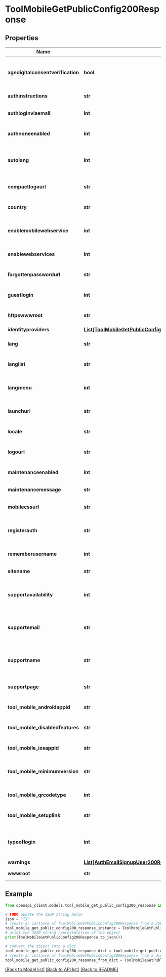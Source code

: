 # ToolMobileGetPublicConfig200Response


## Properties

Name | Type | Description | Notes
------------ | ------------- | ------------- | -------------
**agedigitalconsentverification** | **bool** | Whether age digital consent verification                     is enabled. | [optional] [default to False]
**authinstructions** | **str** | Authentication instructions. | [default to 'null']
**authloginviaemail** | **int** | Whether log in via email is enabled. | [default to null]
**authnoneenabled** | **int** | Whether auth none is enabled. | [default to null]
**autolang** | **int** | Whether to detect default language                     from browser setting. | [optional] [default to null]
**compactlogourl** | **str** | The site compact logo URL | [optional] [default to 'null']
**country** | **str** | Default site country | [optional] [default to 'null']
**enablemobilewebservice** | **int** | Whether the Mobile service is enabled. | [default to null]
**enablewebservices** | **int** | Whether Web Services are enabled. | [default to null]
**forgottenpasswordurl** | **str** | Forgotten password URL. | [default to 'null']
**guestlogin** | **int** | Whether guest login is enabled. | [default to null]
**httpswwwroot** | **str** | Site https URL (if httpslogin is enabled). | [default to 'null']
**identityproviders** | [**List[ToolMobileGetPublicConfig200ResponseIdentityprovidersInner]**](ToolMobileGetPublicConfig200ResponseIdentityprovidersInner.md) |  | [optional] 
**lang** | **str** | Default language for the site. | [optional] [default to 'null']
**langlist** | **str** | Languages on language menu. | [optional] [default to 'null']
**langmenu** | **int** | Whether the language menu should be displayed. | [optional] [default to null]
**launchurl** | **str** | SSO login launch URL. | [optional] [default to 'null']
**locale** | **str** | Sitewide locale. | [optional] [default to 'null']
**logourl** | **str** | The site logo URL | [optional] [default to 'null']
**maintenanceenabled** | **int** | Whether site maintenance is enabled. | [default to null]
**maintenancemessage** | **str** | Maintenance message. | [default to 'null']
**mobilecssurl** | **str** | Mobile custom CSS theme | [optional] 
**registerauth** | **str** | Authentication method for user registration. | [default to 'null']
**rememberusername** | **int** | Values: 0 for No, 1 for Yes, 2 for optional. | [default to null]
**sitename** | **str** | Site name. | [default to 'null']
**supportavailability** | **int** | Determines who has access to contact site support. | [optional] [default to null]
**supportemail** | **str** | Site support contact email                     (only if age verification is enabled). | [optional] [default to 'null']
**supportname** | **str** | Site support contact name                     (only if age verification is enabled). | [optional] [default to 'null']
**supportpage** | **str** | Site support page link. | [optional] [default to 'null']
**tool_mobile_androidappid** | **str** | Android app&#39;s unique identifier. | [optional] [default to 'null']
**tool_mobile_disabledfeatures** | **str** | Disabled features in the app | [optional] [default to 'null']
**tool_mobile_iosappid** | **str** | iOS app&#39;s unique identifier. | [optional] [default to 'null']
**tool_mobile_minimumversion** | **str** | Minimum required version to access. | [optional] [default to 'null']
**tool_mobile_qrcodetype** | **int** | QR login configuration. | [optional] [default to null]
**tool_mobile_setuplink** | **str** | App download page. | [optional] [default to 'null']
**typeoflogin** | **int** | The type of login. 1 for app, 2 for browser, 3 for embedded. | [default to null]
**warnings** | [**List[AuthEmailSignupUser200ResponseWarningsInner]**](AuthEmailSignupUser200ResponseWarningsInner.md) |  | [optional] 
**wwwroot** | **str** | Site URL. | [default to 'null']

## Example

```python
from openapi_client.models.tool_mobile_get_public_config200_response import ToolMobileGetPublicConfig200Response

# TODO update the JSON string below
json = "{}"
# create an instance of ToolMobileGetPublicConfig200Response from a JSON string
tool_mobile_get_public_config200_response_instance = ToolMobileGetPublicConfig200Response.from_json(json)
# print the JSON string representation of the object
print(ToolMobileGetPublicConfig200Response.to_json())

# convert the object into a dict
tool_mobile_get_public_config200_response_dict = tool_mobile_get_public_config200_response_instance.to_dict()
# create an instance of ToolMobileGetPublicConfig200Response from a dict
tool_mobile_get_public_config200_response_from_dict = ToolMobileGetPublicConfig200Response.from_dict(tool_mobile_get_public_config200_response_dict)
```
[[Back to Model list]](../README.md#documentation-for-models) [[Back to API list]](../README.md#documentation-for-api-endpoints) [[Back to README]](../README.md)


